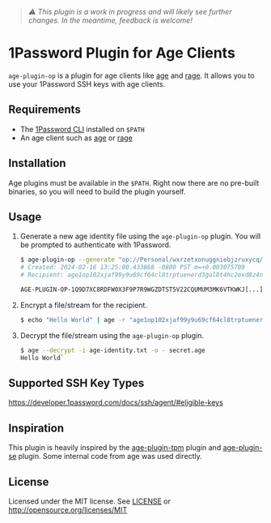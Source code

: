 > *⚠️  This plugin is a work in progress and will likely see further changes.
> In the meantime, feedback is welcome!*

# 1Password Plugin for Age Clients

`age-plugin-op` is a plugin for age clients like [age](https://github.com/FiloSottile/age/)
and [rage](https://github.com/str4d/rage). It allows you to use your 1Password SSH keys with age clients.

## Requirements

- The [1Password CLI](https://1password.com/downloads/command-line/) installed on `$PATH`
- An age client such as [age](https://github.com/FiloSottile/age/) or [rage](https://github.com/str4d/rage)

## Installation

Age plugins must be available in the `$PATH`. Right now there are no pre-built binaries, so you will need to build the plugin yourself.

## Usage

1. Generate a new age identity file using the `age-plugin-op` plugin. You will be prompted to authenticate with 1Password.
    ```sh
    $ age-plugin-op --generate "op://Personal/wxrzetxonuggniebjzruxycq/private key" -o age-identity.txt
    # Created: 2024-02-16 13:25:00.433868 -0800 PST m=+0.003075709
    # Recipient: age1op102xjaf99y9u69cf64cl8trptuenerd3gal8t4hc2exd8z4ntvpyquwaf9l

    AGE-PLUGIN-OP-1Q9D7XC8RDFW0X3F9P7R9WGZDTST5V22CQUMUM3MK6VTKWKJ[...]
   ```
2. Encrypt a file/stream for the recipient.
    ```sh
    $ echo "Hello World" | age -r "age1op102xjaf99y9u69cf64cl8trptuenerd3gal8t4hc2exd8z4ntvpyquwaf9l" > secret.age
   ```
3. Decrypt the file/stream using the `age-plugin-op` plugin.
    ```sh
    $ age --decrypt -i age-identity.txt -o - secret.age
    Hello World`
    ```

## Supported SSH Key Types

https://developer.1password.com/docs/ssh/agent/#eligible-keys

## Inspiration

This plugin is heavily inspired by the [age-plugin-tpm](https://github.com/Foxboron/age-plugin-tpm/) plugin and [age-plugin-se](https://github.com/remko/age-plugin-se/) plugin.
Some internal code from age was used directly.

## License

Licensed under the MIT license. See [LICENSE](LICENSE) or http://opensource.org/licenses/MIT

